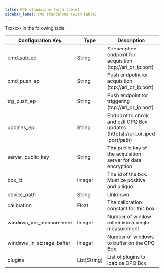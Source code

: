 ```yaml
---
title: POS standalone (with table)
sidebar_label: POS standalone (with table)
---
```


Txxxxxx in the following table.


| Configuration Key | Type | Description | Default |
|-------------------|------|-------------|---------|
| cmd_sub_ep | String | Subscription endpoint for acquisition (tcp://url_or_ip:port) | tcp://emilia.ics.hawaii.edu:9000 |
| cmd_push_ep | String | Push endpoint for acquisition (tcp://url_or_ip:port) | tcp://emilia.ics.hawaii.edu:9001 |
| trg_push_ep | String | Push endpoint for triggering (tcp://url_or_ip:port) | tcp://emilia.ics.hawaii.edu:9880 |
| updates_ep | String | Endpoint to check and pull OPQ Box updates (http[s]://url_or_ipcd :port/path) | http://emilia.ics.hawaii.edu:8151 |
| server_public_key | String | The public key of the acquisition server for data encryption | |
| box_id | Integer | The id of the box. Must be positive and unique. | |
| device_path | String | Unknown | /dev/opq0 |
| calibration | Float | The calibration constant for this box | |
| windows_per_measurement | Integer | Number of window rolled into a single measurement | 60 |
| windows_in_storage_buffer | Integer | Number of windows to buffer on the OPQ Box | 3000 |
| plugins | List[String] | List of plugins to load on OPQ Box | |
